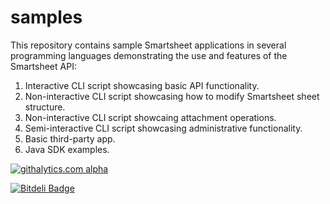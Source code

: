 samples
=======

This repository contains sample Smartsheet applications in several programming
languages demonstrating the use and features of the Smartsheet API:

1. Interactive CLI script showcasing basic API functionality.
2. Non-interactive CLI script showcasing how to modify Smartsheet sheet structure.
3. Non-interactive CLI script showcaing attachment operations.
4. Semi-interactive CLI script showcasing administrative functionality.
5. Basic third-party app.
6. Java SDK examples.

[![githalytics.com alpha](https://cruel-carlota.pagodabox.com/8682c8fc5c6618bcdad0698d2832b639 "githalytics.com")](http://githalytics.com/smartsheet-platform/samples)

[![Bitdeli Badge](https://d2weczhvl823v0.cloudfront.net/smartsheet-platform/samples/trend.png)](https://bitdeli.com/free "Bitdeli Badge")
